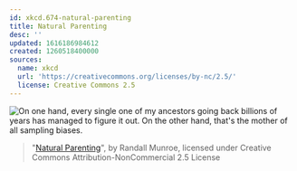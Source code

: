 ```yaml
---
id: xkcd.674-natural-parenting
title: Natural Parenting
desc: ''
updated: 1616186984612
created: 1260518400000
sources:
  name: xkcd
  url: 'https://creativecommons.org/licenses/by-nc/2.5/'
  license: Creative Commons 2.5
---
```

![On one hand, every single one of my ancestors going back billions of years has managed to figure it out.  On the other hand, that's the mother of all sampling biases.](https://imgs.xkcd.com/comics/natural_parenting.png)
> "[Natural Parenting](https://xkcd.com/674/)", by Randall Munroe, licensed under Creative Commons Attribution-NonCommercial 2.5 License
